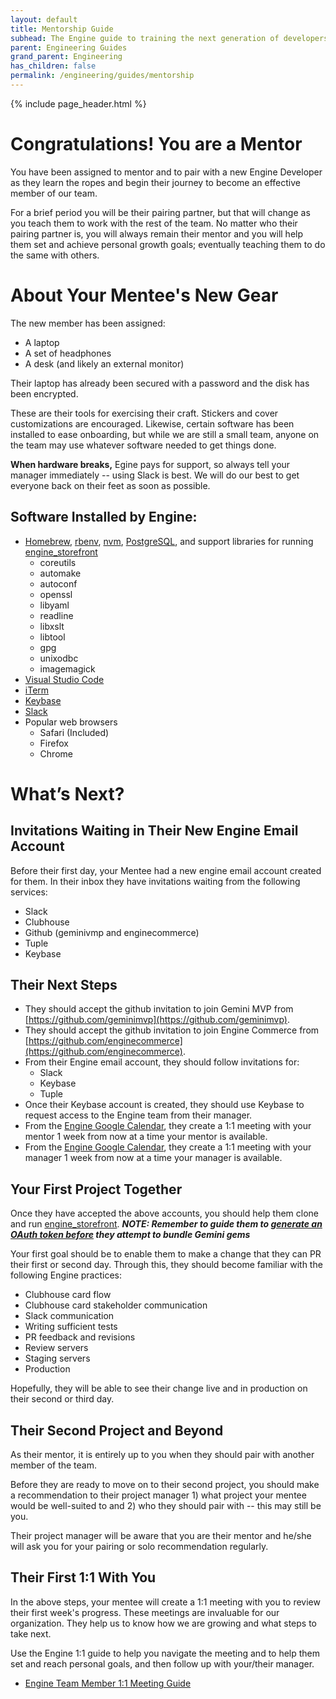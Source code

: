 ```yaml
---
layout: default
title: Mentorship Guide
subhead: The Engine guide to training the next generation of developers
parent: Engineering Guides
grand_parent: Engineering
has_children: false
permalink: /engineering/guides/mentorship
---
```


[Homebrew URL]: https://brew.sh/
[RBENV URL]: https://github.com/rbenv/rbenv
[NVM URL]: https://github.com/nvm-sh/nvm
[PostgreSQL URL]: https://www.postgresql.org/
[Engine Storefront Source URL]: https://github.com/geminimvp/engine_storefront
[Visual Studio Code URL]: https://code.visualstudio.com/
[iTerm URL]: https://www.iterm2.com/
[Keybase URL]: https://keybase.io/
[Slack URL]: https://slack.com/
[Engine 1:1 Meeting Guide]: /processes/1-1_meetings

{% include page_header.html %}

# Congratulations! You are a Mentor

You have been assigned to mentor and to pair with a new Engine Developer as they learn the ropes and begin their journey to become an effective member of our team.

For a brief period you will be their pairing partner, but that will change as you teach them to work with the rest of the team. No matter who their pairing partner is, you will always remain their mentor and you will help them set and achieve personal growth goals; eventually teaching them to do the same with others.

# About Your Mentee's New Gear

The new member has been assigned:

* A laptop
* A set of headphones
* A desk (and likely an external monitor)

Their laptop has already been secured with a password and the disk has been encrypted.

These are their tools for exercising their craft. Stickers and cover customizations are encouraged. Likewise, certain software has been installed to ease onboarding, but while we are still a small team, anyone on the team may use whatever software needed to get things done.

**When hardware breaks,** Egine pays for support, so always tell your manager immediately -- using Slack is best. We will do our best to get everyone back on their feet as soon as possible.

## Software Installed by Engine:

* [Homebrew][Homebrew URL], [rbenv][RBENV URL], [nvm][NVM URL], [PostgreSQL][PostgreSQL URL], and support libraries for running [engine_storefront][Engine Storefront Source URL]
  * coreutils
  * automake
  * autoconf
  * openssl
  * libyaml
  * readline
  * libxslt
  * libtool
  * gpg
  * unixodbc
  * imagemagick
* [Visual Studio Code][Visual Studio Code URL]
* [iTerm][iTerm URL]
* [Keybase][Keybase URL]
* [Slack][Slack URL]
* Popular web browsers
  * Safari (Included)
  * Firefox
  * Chrome

# What’s Next?

## Invitations Waiting in Their New Engine Email Account

Before their first day, your Mentee had a new engine email account created for them. In their inbox they have invitations waiting from the following services:

* Slack
* Clubhouse
* Github (geminivmp and enginecommerce)
* Tuple
* Keybase

## Their Next Steps

* They should accept the github invitation to join Gemini MVP from [https://github.com/geminimvp](https://github.com/geminimvp).
* They should accept the github invitation to join Engine Commerce from [https://github.com/enginecommerce](https://github.com/enginecommerce).
* From their Engine email account, they should follow invitations for:
  * Slack
  * Keybase
  * Tuple
* Once their Keybase account is created, they should use Keybase to request access to the Engine team from their manager.
* From the [Engine Google Calendar](https://calendar.google.com/), they create a 1:1 meeting with your mentor 1 week from now at a time your mentor is available.
* From the [Engine Google Calendar](https://calendar.google.com/), they create a 1:1 meeting with your manager 1 week from now at a time your manager is available.

## Your First Project Together

Once they have accepted the above accounts, you should help them clone and run [engine_storefront](https://github.com/geminimvp/engine_storefront). _**NOTE: Remember to guide them to [generate an OAuth token before](https://github.com/geminimvp/engine_storefront#generate-a-github-oauth-token) they attempt to bundle Gemini gems**_

Your first goal should be to enable them to make a change that they can PR their first or second day. Through this, they should become familiar with the following Engine practices:

* Clubhouse card flow
* Clubhouse card stakeholder communication
* Slack communication
* Writing sufficient tests
* PR feedback and revisions
* Review servers
* Staging servers
* Production

Hopefully, they will be able to see their change live and in production on their second or third day.

## Their Second Project and Beyond

As their mentor, it is entirely up to you when they should pair with another member of the team.

Before they are ready to move on to their second project, you should make a recommendation to their project manager 1) what project your mentee would be well-suited to and 2) who they should pair with -- this may still be you.

Their project manager will be aware that you are their mentor and he/she will ask you for your pairing or solo recommendation regularly.

## Their First 1:1 With You

In the above steps, your mentee will create a 1:1 meeting with you to review their first week's progress. These meetings are invaluable for our organization. They help us to know how we are growing and what steps to take next.

Use the Engine 1:1 guide to help you navigate the meeting and to help them set and reach personal goals, and then follow up with your/their manager.

* [Engine Team Member 1:1 Meeting Guide][Engine 1:1 Meeting Guide]
